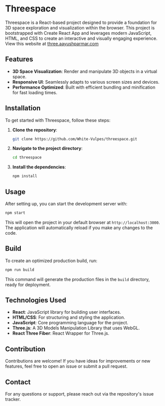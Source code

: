 # Threespace

Threespace is a React-based project designed to provide a foundation for 3D space exploration and visualization within the browser. This project is bootstrapped with Create React App and leverages modern JavaScript, HTML, and CSS to create an interactive and visually engaging experience. View this website at [three.aayushparmar.com](https://three.aayushparmar.com)

## Features

- **3D Space Visualization**: Render and manipulate 3D objects in a virtual space.
- **Responsive UI**: Seamlessly adapts to various screen sizes and devices.
- **Performance Optimized**: Built with efficient bundling and minification for fast loading times.

## Installation

To get started with Threespace, follow these steps:

1. **Clone the repository**:
   ```bash
   git clone https://github.com/White-Vulpes/threespace.git
   ```
2. **Navigate to the project directory**:
   ```bash
   cd threespace
   ```
3. **Install the dependencies**:
   ```bash
   npm install
   ```

## Usage

After setting up, you can start the development server with:

```bash
npm start
```

This will open the project in your default browser at `http://localhost:3000`. The application will automatically reload if you make any changes to the code.

## Build

To create an optimized production build, run:

```bash
npm run build
```

This command will generate the production files in the `build` directory, ready for deployment.

## Technologies Used

- **React**: JavaScript library for building user interfaces.
- **HTML/CSS**: For structuring and styling the application.
- **JavaScript**: Core programming language for the project.
-  **Three.js**: A 3D Models Manipulation Library that uses WebGL.
- **React Three Fiber**: React Wrapper for Three.js.

## Contribution

Contributions are welcome! If you have ideas for improvements or new features, feel free to open an issue or submit a pull request.

## Contact

For any questions or support, please reach out via the repository's issue tracker.

